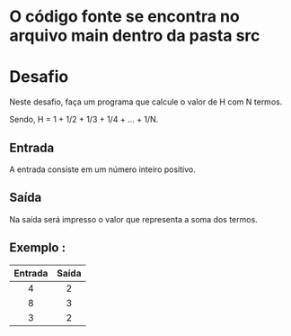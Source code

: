 # O código fonte se encontra no arquivo main dentro da pasta src
# Desafio
Neste desafio, faça um programa que calcule o valor de H com N termos. 

Sendo, H = 1 + 1/2 + 1/3 + 1/4 + ... + 1/N.

## Entrada
A entrada consiste em um número inteiro positivo. 

## Saída
Na saída será impresso o valor que representa a soma dos termos. 

## Exemplo : 

Entrada  | Saída |
:---------: | :---------:|
4        |  2
8       | 3
3|    2


